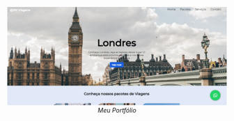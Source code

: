 <p align="center">
  <a href="https://juanmichael00.github.io/Site-Viagem/" target="_blank">
    <img 
         src="https://github.com/Juanmichael00/Site-Viagem/blob/master/capa.png" 
         alt="Portfolio" 
    />
  </a>
  <br />
  <i> Meu Portfólio</i>
</p>
